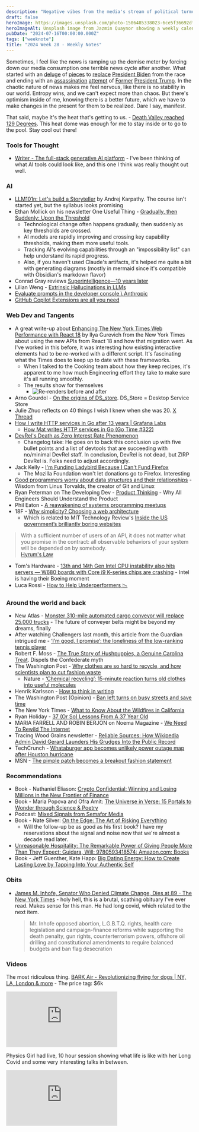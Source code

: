 ```yaml
---
description: "Negative vibes from the media's stream of political turmoi, the AI threshold, NYT React 18 migration, Ladybird, Chemical recycling, loneliness from a low-ranking tennis player, and Bark Air - the airlines for dogs."
draft: false
heroImage: https://images.unsplash.com/photo-1506485338023-6ce5f36692df?ixlib=rb-4.0.3&ixid=M3wxMjA3fDB8MHxwaG90by1wYWdlfHx8fGVufDB8fHx8fA%3D%3D&auto=format&fit=crop&w=2370&q=80
heroImageAlt: Unsplash image from Jazmin Quaynor showing a weekly calendar
pubDate: "2024-07-16T00:00:00.000Z"
tags: ["weeknote"]
title: "2024 Week 28 - Weekly Notes"
---
```


Sometimes, I feel like the news is ramping up the demise meter by forcing down our media consumption one terrible news cycle after another. What started with an [deluge](https://www.politico.com/news/magazine/2024/07/02/biden-replacement-00166318) of [pieces](https://www.nytimes.com/2024/07/10/opinion/joe-biden-democratic-nominee.html?campaign_id=9&emc=edit_nn_20240711&instance_id=128464&nl=the-morning&regi_id=197092347&segment_id=171842&te=1&user_id=53888c42b17ce2b613ad43a8e73d64ef) to [replace](https://www.nytimes.com/interactive/2024/07/11/us/politics/2024-election-biden-democratic-nominee.html?campaign_id=9&emc=edit_nn_20240711&instance_id=128464&nl=the-morning&regi_id=197092347&segment_id=171842&te=1&user_id=53888c42b17ce2b613ad43a8e73d64ef) [President Biden](https://www.nytimes.com/live/2024/07/12/us/biden-trump-election?campaign_id=190&emc=edit_ufn_20240712&instance_id=128611&nl=from-the-times&regi_id=197092347&segment_id=172000&te=1&user_id=53888c42b17ce2b613ad43a8e73d64ef) from the race and ending with an [assassination](https://www.npr.org/sections/the-picture-show/2024/07/14/g-s1-10096/photos-see-how-trump-rally-shooting-unfolded) [attempt](https://www.nytimes.com/live/2024/07/13/us/biden-trump-election?campaign_id=190&emc=edit_ufn_20240713&instance_id=128734&nl=from-the-times&regi_id=197092347&segment_id=172115&te=1&user_id=53888c42b17ce2b613ad43a8e73d64ef) of [Former](https://www.nytimes.com/interactive/2024/07/11/opinion/editorials/donald-trump-2024-unfit.html?unlocked_article_code=1.6U0.8c4B.AsIfR0wtqUTz) [President Trump](https://www.msn.com/en-us/news/opinion/the-trump-shooting-conspiracies-outpaced-reality/ar-BB1pYv8R). In the chaotic nature of news makes me feel nervous, like there is no stability in our world. Entropy wins, and we can't expect more than chaos. But there's optimism inside of me, knowing there is a better future, which we have to make changes in the present for them to be realized. Dare I say, manifest.

That said, maybe it's the heat that's getting to us. - [Death Valley reached 129 Degrees](https://www.msn.com/en-us/travel/news/i-went-to-death-valley-to-experience-129-degrees/ar-BB1pNJZ5?ocid=spartandhp&cvid=1b9b97f92bde4a59827e436af09bd407&ei=18). This heat dome was enough for me to stay inside or to go to the pool. Stay cool out there!

### Tools for Thought

- [Writer - The full-stack generative AI platform](https://writer.com/) - I've been thinking of what AI tools could look like, and this one I think was really thought out well.

### AI

- [LLM101n: Let's build a Storyteller](https://github.com/karpathy/LLM101n) by Andrej Karpathy. The course isn't started yet, but the syllabus looks promising
- Ethan Mollick on his newsletter One Useful Thing - [Gradually, then Suddenly: Upon the Threshold](https://www.oneusefulthing.org/p/gradually-then-suddenly-upon-the?utm_source=tldrnewsletter)
  - Technological change often happens gradually, then suddenly as key thresholds are crossed.
  - AI models are rapidly improving and crossing key capability thresholds, making them more useful tools.
  - Tracking AI's evolving capabilities through an "impossibility list" can help understand its rapid progress.
  - Also, if you haven't used Claude's artifacts, it's helped me quite a bit with generating diagrams (mostly in mermaid since it's compatible with Obsidian's markdown flavor)
- Conrad Gray reviews [Superintelligence—10 years later](https://www.humanityredefined.com/p/superintelligence10-years-later?utm_source=tldrai)
- Lilian Weng - [Extrinsic Hallucinations in LLMs](https://lilianweng.github.io/posts/2024-07-07-hallucination/?utm_source=ainews&utm_medium=email&utm_campaign=ainews-to-be-named-3686)
- [Evaluate prompts in the developer console \ Anthropic](https://www.anthropic.com/news/evaluate-prompts)
- [GitHub Copilot Extensions are all you need](https://code.visualstudio.com/blogs/2024/06/24/extensions-are-all-you-need)

### Web Dev and Tangents

- A great write-up about [Enhancing The New York Times Web Performance with React 18](https://open.nytimes.com/enhancing-the-new-york-times-web-performance-with-react-18-d6f91a7c5af8) by Ilya Gurevich from the New York Times about using the new APIs from React 18 and how that migration went. As I've worked in this before, it was interesting how existing interactive elements had to be re-worked with a different script. It's fascinating what the Times does to keep up to date with these frameworks.
  - When I talked to the Cooking team about how they keep recipes, it's apparent to me how much Engineering effort they take to make sure it's all running smoothly.
  - The results show for themselves
    - ![Re-renders before and after](https://miro.medium.com/v2/resize:fit:720/format:webp/0*_jaE9Y5ugAi1TfSS)
- Arno Gourdol - [On the origins of DS_store](https://www.arno.org/on-the-origins-of-ds-store?utm_source=tldrwebdev). DS_Store = Desktop Service Store
- Julie Zhuo reflects on 40 things I wish I knew when she was 20. [X Thread](https://x.com/joulee/status/1807841542771728433/?rw_tt_thread=True)
- [How I write HTTP services in Go after 13 years | Grafana Labs](https://grafana.com/blog/2024/02/09/how-i-write-http-services-in-go-after-13-years/)
  - [How Mat writes HTTP services in Go (Go Time #322)](https://changelog.com/gotime/322)
- [DevRel's Death as Zero Interest Rate Phenomenon](https://dx.tips/zirp)
  - Changelog take: He goes on to back this conclusion up with five bullet points and a list of devtools that are succeeding with no/minimal DevRel staff. In conclusion, DevRel is not dead, but ZIRP DevRel is. Folks need to adjust accordingly.
- Jack Kelly - [I'm Funding Ladybird Because I Can't Fund Firefox](http://jackkelly.name/blog/archives/2024/07/06/im_funding_ladybird_because_i_cant_fund_firefox/)
  - The Mozilla Foundation won't let donations go to Firefox. Interesting
- [Good programmers worry about data structures and their relationships](https://read.engineerscodex.com/p/good-programmers-worry-about-data) - Wisdom from Linus Torvalds, the creator of Git and Linux
- Ryan Peterman on The Developing Dev - [Product Thinking](https://www.developing.dev/p/product-thinking) - Why All Engineers Should Understand the Product
- Phil Eaton - [A reawakening of systems programming meetups](https://notes.eatonphil.com/2024-07-07-systems-meetups.html)
- 18F - [Why simplicity? Choosing a web architecture](https://18f.gsa.gov/2021/04/05/why_simplicity_choosing_a_web_architecture/)
  - Which is related to MIT Technology Review's [Inside the US government’s brilliantly boring websites](https://www.technologyreview.com/2024/06/26/1093656/us-government-website-design-accessibility/?utm_source=tldrwebdev)

> With a sufficient number of users of an API, it does not matter what you promise in the contract: all observable behaviors of your system will be depended on by somebody.  
> [Hyrum's Law](https://www.hyrumslaw.com/)

- Tom's Hardware - [13th and 14th Gen Intel CPU instability also hits servers — W680 boards with Core i9 K-series chips are crashing](https://www.tomshardware.com/pc-components/cpus/13th-and-14th-gen-intel-cpu-instability-also-hits-servers) - Intel is having their Boeing moment
- Luca Rossi - [How to Help Underperformers 📉](https://hybridhacker.email/p/how-to-help-underperformers?r=2bjtip&utm_medium=ios&utm_source=tldrwebdev&triedRedirect=true)

### Around the world and back

- New Atlas - [Monster 310-mile automated cargo conveyor will replace 25,000 trucks](https://newatlas.com/transport/cargo-conveyor-auto-logistics/?utm_source=tldrnewsletter) - The future of conveyer belts might be beyond my dreams, finally
- After watching Challengers last month, this article from the Guardian intrigued me - [‘I’m good, I promise’: the loneliness of the low-ranking tennis player](https://www.theguardian.com/sport/article/2024/jun/27/the-loneliness-of-the-low-ranking-tennis-player)
- Robert F. Moss - [The True Story of Hushpuppies, a Genuine Carolina Treat](https://www.robertfmoss.com/features/The-True-Story-of-Hushpuppies-a-Genuine-Carolina-Treat). Dispels the Confederate myth
- The Washington Post - [Why clothes are so hard to recycle, and how scientists plan to cut fashion waste](https://www.washingtonpost.com/climate-solutions/2024/07/05/fast-fashion-clothing-waste-recycling/?pwapi_token=eyJ0eXAiOiJKV1QiLCJhbGciOiJIUzI1NiJ9.eyJyZWFzb24iOiJnaWZ0IiwibmJmIjoxNzIwMjM4NDAwLCJpc3MiOiJzdWJzY3JpcHRpb25zIiwiZXhwIjoxNzIxNjIwNzk5LCJpYXQiOjE3MjAyMzg0MDAsImp0aSI6ImNmM2I2MmU2LTg4NGMtNDZhZS04ZDBjLTE2ZmNlZjNiZGNhYyIsInVybCI6Imh0dHBzOi8vd3d3Lndhc2hpbmd0b25wb3N0LmNvbS9jbGltYXRlLXNvbHV0aW9ucy8yMDI0LzA3LzA1L2Zhc3QtZmFzaGlvbi1jbG90aGluZy13YXN0ZS1yZWN5Y2xpbmcvIn0.U6pLi_ll_F-9mNjbHJZnKEYv4cfT6IluJmLYnO5AXNY)
  - Nature - [‘Chemical recycling’: 15-minute reaction turns old clothes into useful molecules](https://www.nature.com/articles/d41586-024-02210-1)
- Henrik Karlsson - [How to think in writing](https://www.henrikkarlsson.xyz/p/writing-to-think)
- The Washington Post (Opinion) - [Ban left turns on busy streets and save time](https://www.washingtonpost.com/opinions/2024/06/24/ban-left-turns/?pwapi_token=eyJ0eXAiOiJKV1QiLCJhbGciOiJIUzI1NiJ9.eyJyZWFzb24iOiJnaWZ0IiwibmJmIjoxNzIwNTg0MDAwLCJpc3MiOiJzdWJzY3JpcHRpb25zIiwiZXhwIjoxNzIxOTY2Mzk5LCJpYXQiOjE3MjA1ODQwMDAsImp0aSI6ImE4ZmNhNWVmLTk0YWItNDkzMC05NWUyLTNjY2NhZGRhYWY1NiIsInVybCI6Imh0dHBzOi8vd3d3Lndhc2hpbmd0b25wb3N0LmNvbS9vcGluaW9ucy8yMDI0LzA2LzI0L2Jhbi1sZWZ0LXR1cm5zLyJ9.MpOaKxHl3vuRFU4hWxBvOzDgIjT_YeCU5cBioiBbI78)
- The New York Times - [What to Know About the Wildfires in California](https://www.nytimes.com/article/wildfires-california-forest.html?campaign_id=9&emc=edit_nn_20240711&instance_id=128464&nl=the-morning&regi_id=197092347&segment_id=171842&te=1&user_id=53888c42b17ce2b613ad43a8e73d64ef)
- Ryan Holiday - [37 (Or So) Lessons From A 37 Year Old](https://ryanholiday.net/37-or-so-lessons-from-a-37-year-old/?amp=1)
- MARIA FARRELL AND ROBIN BERJON on Noema Magazine - [We Need To Rewild The Internet](https://www.noemamag.com/we-need-to-rewild-the-internet/)
- Tracing Wood Grains newsletter - [Reliable Sources: How Wikipedia Admin David Gerard Launders His Grudges Into the Public Record](https://www.tracingwoodgrains.com/p/reliable-sources-how-wikipedia-admin?utm_source=tldrnewsletter)
- TechCrunch - [Whataburger app becomes unlikely power outage map after Houston hurricane](https://techcrunch.com/2024/07/09/whataburger-app-becomes-unlikely-power-outage-map-after-houston-hurricane/)
- MSN - [The pimple patch becomes a breakout fashion statement](https://www.msn.com/en-us/news/us/the-pimple-patch-becomes-a-breakout-fashion-statement/ar-BB1pKXLj)

### Recommendations

- Book - Nathaniel Eliason: [Crypto Confidential: Winning and Losing Millions in the New Frontier of Finance](https://www.amazon.com/Crypto-Confidential-Winning-Millions-Frontier/dp/0593714040)
- Book - Maria Popova and Ofra Amit: [The Universe in Verse: 15 Portals to Wonder through Science & Poetry](https://www.amazon.com/exec/obidos/ASIN/1635868831/braipick-20)
- Podcast: [Mixed Signals from Semafor Media](https://podcasts.apple.com/us/podcast/mixed-signals-from-semafor-media/id1746776326)
- Book - Nate Silver: [On the Edge: The Art of Risking Everything](https://www.amazon.com/gp/product/1594204128)
  - Will the follow-up be as good as his first book? I have my reservations about the signal and noise now that we're almost a decade read later.
- [Unreasonable Hospitality: The Remarkable Power of Giving People More Than They Expect: Guidara, Will: 9780593418574: Amazon.com: Books](https://www.amazon.com/Unreasonable-Hospitality-Remarkable-Giving-People/dp/0593418573)
- Book - Jeff Guenther, Kate Happ: [Big Dating Energy: How to Create Lasting Love by Tapping Into Your Authentic Self](https://www.amazon.com/Big-Dating-Energy-Lasting-Authentic/dp/0316568031)

### Obits

- [James M. Inhofe, Senator Who Denied Climate Change, Dies at 89 - The New York Times](https://www.nytimes.com/2024/07/09/us/politics/james-inhofe-dead.html) - holy hell, this is a brutal, scathing obituary I've ever read. Makes sense for this man. He had long covid, which related to the next item.
  > Mr. Inhofe opposed abortion, L.G.B.T.Q. rights, health care legislation and campaign-finance reforms while supporting the death penalty, gun rights, counterterrorism powers, offshore oil drilling and constitutional amendments to require balanced budgets and ban flag desecration

### Videos

The most ridiculous thing. [BARK Air - Revolutionizing flying for dogs | NY, LA, London & more](https://air.bark.co/) - The price tag: $6k

<iframe
  class="aspect-video w-full my-2"
  src="https://www.youtube.com/embed/GkTeEv2L52Y"
  title="A look inside world's first VIP airline for dogs"
  frameborder="0"
  allow="accelerometer; autoplay; clipboard-write; encrypted-media; gyroscope; picture-in-picture; web-share"
  allowfullscreen></iframe>

Physics Girl had live, 10 hour session showing what life is like with her Long Covid and some very interesting talks in between.

<iframe
  class="aspect-video w-full my-2"
  src="https://www.youtube.com/embed/v8HWt9g4L0k"
  title="Physics Girl LIVE with Long Covid"
  frameborder="0"
  allow="accelerometer; autoplay; clipboard-write; encrypted-media; gyroscope; picture-in-picture; web-share"
  allowfullscreen></iframe>
